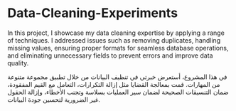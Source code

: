 # Data-Cleaning-Experiments
In this project, I showcase my data cleaning expertise by applying a range of techniques. I addressed issues such as removing duplicates, handling missing values, ensuring proper formats for seamless database operations, and eliminating unnecessary fields to prevent errors and improve data quality.


في هذا المشروع، أستعرض خبرتي في تنظيف البيانات من خلال تطبيق مجموعة متنوعة من المهارات. قمت بمعالجة القضايا مثل إزالة التكرارات، التعامل مع القيم المفقودة، ضمان التنسيقات الصحيحة لضمان سير العمليات بسلاسة وتجنب الأخطاء، وإزالة الحقول غير الضرورية لتحسين جودة البيانات.
